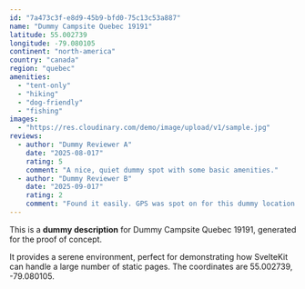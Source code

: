 ```yaml
---
id: "7a473c3f-e8d9-45b9-bfd0-75c13c53a887"
name: "Dummy Campsite Quebec 19191"
latitude: 55.002739
longitude: -79.080105
continent: "north-america"
country: "canada"
region: "quebec"
amenities:
  - "tent-only"
  - "hiking"
  - "dog-friendly"
  - "fishing"
images:
  - "https://res.cloudinary.com/demo/image/upload/v1/sample.jpg"
reviews:
  - author: "Dummy Reviewer A"
    date: "2025-08-017"
    rating: 5
    comment: "A nice, quiet dummy spot with some basic amenities."
  - author: "Dummy Reviewer B"
    date: "2025-09-017"
    rating: 2
    comment: "Found it easily. GPS was spot on for this dummy location."
---
```


This is a **dummy description** for Dummy Campsite Quebec 19191, generated for the proof of concept.

It provides a serene environment, perfect for demonstrating how SvelteKit can handle a large number of static pages. The coordinates are 55.002739, -79.080105.
